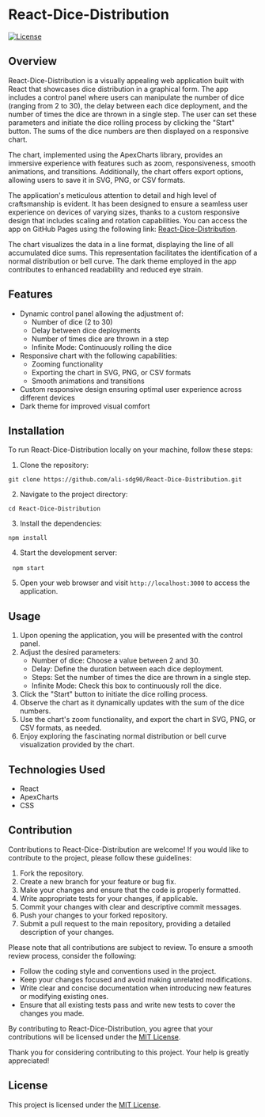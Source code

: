 <h1>React-Dice-Distribution</h1>
<p>
    <a
        href="https://github.com/ali-sdg90/React-Dice-Distribution/blob/main/LICENSE"
        target="_new"
        ><img
            src="https://img.shields.io/badge/license-MIT-blue.svg"
            alt="License"
    /></a>
</p>
<h2>Overview</h2>
<p>
    React-Dice-Distribution is a visually appealing web application built with
    React that showcases dice distribution in a graphical form. The app includes
    a control panel where users can manipulate the number of dice (ranging from
    2 to 30), the delay between each dice deployment, and the number of times
    the dice are thrown in a single step. The user can set these parameters and
    initiate the dice rolling process by clicking the "Start" button. The sums
    of the dice numbers are then displayed on a responsive chart.
</p>
<p>
    The chart, implemented using the ApexCharts library, provides an immersive
    experience with features such as zoom, responsiveness, smooth animations,
    and transitions. Additionally, the chart offers export options, allowing
    users to save it in SVG, PNG, or CSV formats.
</p>
<p>
    The application's meticulous attention to detail and high level of
    craftsmanship is evident. It has been designed to ensure a seamless user
    experience on devices of varying sizes, thanks to a custom responsive design
    that includes scaling and rotation capabilities. You can access the app on
    GitHub Pages using the following link:
    <a href="https://ali-sdg90.github.io/React-Dice-Distribution/" target="_new"
        >React-Dice-Distribution</a
    >.
</p>
<p>
    The chart visualizes the data in a line format, displaying the line of all
    accumulated dice sums. This representation facilitates the identification of
    a normal distribution or bell curve. The dark theme employed in the app
    contributes to enhanced readability and reduced eye strain.
</p>
<h2>Features</h2>
<ul>
    <li>
        Dynamic control panel allowing the adjustment of:
        <ul>
            <li>Number of dice (2 to 30)</li>
            <li>Delay between dice deployments</li>
            <li>Number of times dice are thrown in a step</li>
            <li>Infinite Mode: Continuously rolling the dice</li>
        </ul>
    </li>
    <li>
        Responsive chart with the following capabilities:
        <ul>
            <li>Zooming functionality</li>
            <li>Exporting the chart in SVG, PNG, or CSV formats</li>
            <li>Smooth animations and transitions</li>
        </ul>
    </li>
    <li>
        Custom responsive design ensuring optimal user experience across
        different devices
    </li>
    <li>Dark theme for improved visual comfort</li>
</ul>
<h2>Installation</h2>
<p>
    To run React-Dice-Distribution locally on your machine, follow these steps:
</p>
<ol>
    <li>Clone the repository:</li>
</ol>

<pre><code>git clone https://github.com/ali-sdg90/React-Dice-Distribution.git
</code></pre>
<ol start="2">
    <li>Navigate to the project directory:</li>
</ol>
<pre><code>cd React-Dice-Distribution
</code></pre>
<ol start="3">
    <li>Install the dependencies:</li>
</ol>
<pre><code>npm install</code></pre>
<ol start="4">
    <li>Start the development server:</li>
</ol>
<pre> <code>npm start</code></pre>
<ol start="5">
    <li>
        Open your web browser and visit
        <code>http://localhost:3000</code> to access the application.
    </li>
</ol>
<h2>Usage</h2>
<ol>
    <li>
        Upon opening the application, you will be presented with the control
        panel.
    </li>
    <li>
        Adjust the desired parameters:
        <ul>
            <li>Number of dice: Choose a value between 2 and 30.</li>
            <li>Delay: Define the duration between each dice deployment.</li>
            <li>
                Steps: Set the number of times the dice are thrown in a single
                step.
            </li>
            <li>
                Infinite Mode: Check this box to continuously roll the dice.
            </li>
        </ul>
    </li>
    <li>Click the "Start" button to initiate the dice rolling process.</li>
    <li>
        Observe the chart as it dynamically updates with the sum of the dice
        numbers.
    </li>
    <li>
        Use the chart's zoom functionality, and export the chart in SVG, PNG, or
        CSV formats, as needed.
    </li>
    <li>
        Enjoy exploring the fascinating normal distribution or bell curve
        visualization provided by the chart.
    </li>
</ol>
<h2>Technologies Used</h2>
<ul>
    <li>React</li>
    <li>ApexCharts</li>
    <li>CSS</li>
</ul>
<h2>Contribution</h2>
<p>
    Contributions to React-Dice-Distribution are welcome! If you would like to
    contribute to the project, please follow these guidelines:
</p>
<ol>
    <li>Fork the repository.</li>
    <li>Create a new branch for your feature or bug fix.</li>
    <li>Make your changes and ensure that the code is properly formatted.</li>
    <li>Write appropriate tests for your changes, if applicable.</li>
    <li>Commit your changes with clear and descriptive commit messages.</li>
    <li>Push your changes to your forked repository.</li>
    <li>
        Submit a pull request to the main repository, providing a detailed
        description of your changes.
    </li>
</ol>
<p>
    Please note that all contributions are subject to review. To ensure a smooth
    review process, consider the following:
</p>
<ul>
    <li>Follow the coding style and conventions used in the project.</li>
    <li>Keep your changes focused and avoid making unrelated modifications.</li>
    <li>
        Write clear and concise documentation when introducing new features or
        modifying existing ones.
    </li>
    <li>
        Ensure that all existing tests pass and write new tests to cover the
        changes you made.
    </li>
</ul>
<p>
    By contributing to React-Dice-Distribution, you agree that your
    contributions will be licensed under the
    <a
        href="https://github.com/ali-sdg90/React-Dice-Distribution/blob/main/LICENSE"
        target="_new"
        >MIT License</a
    >.
</p>
<p>
    Thank you for considering contributing to this project. Your help is greatly
    appreciated!
</p>
<h2>License</h2>
<p>
    This project is licensed under the
    <a
        href="https://github.com/ali-sdg90/React-Dice-Distribution/blob/main/LICENSE"
        target="_new"
        >MIT License</a
    >.
</p>
